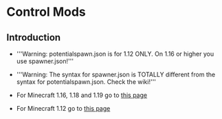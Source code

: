 # Control Mods

## Introduction

* '''Warning: potentialspawn.json is for 1.12 ONLY. On 1.16 or higher you use spawner.json!'''
* '''Warning: The syntax for spawner.json is TOTALLY different from the syntax for potentialspawn.json. Check the wiki!'''

* For Minecraft 1.16, 1.18 and 1.19 go to [this page](./control-mods-16)
* For Minecraft 1.12 go to [this page](./control-mods-legacy)
